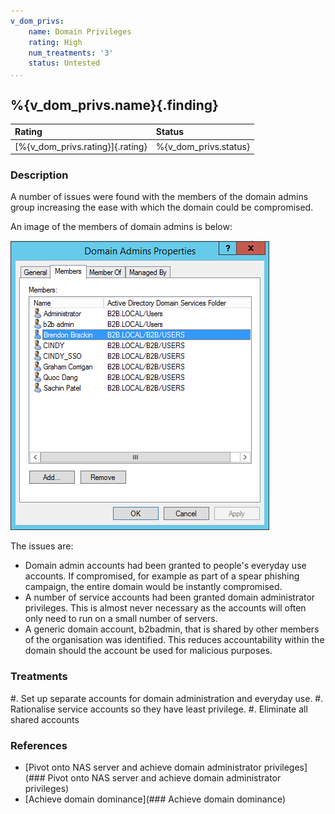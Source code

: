 ```yaml
---
v_dom_privs:
    name: Domain Privileges
    rating: High
    num_treatments: '3'
    status: Untested
...
```


## %{v_dom_privs.name}{.finding}

| Rating                           | Status                |
:----------------------------------|:----------------------|
| [%{v_dom_privs.rating}]{.rating} | %{v_dom_privs.status} | 

### Description

A number of issues were found with the members of the domain admins group increasing the ease with which the domain could be compromised.

An image of the members of domain admins is below:

![domain_administrators.png](images/list_of_domain_admins.png "List of Domain Admins")

The issues are:

* Domain admin accounts had been granted to people's everyday use accounts. If compromised, for example as part of a spear phishing campaign, the entire domain would be instantly compromised.
* A number of service accounts had been granted domain administrator privileges. This is almost never necessary as the accounts will often only need to run on a small number of servers.
* A generic domain account, b2badmin, that is shared by other members of the organisation was identified. This reduces accountability within the domain should the account be used for malicious purposes. 

### Treatments
<div class="treatment">
#. Set up separate accounts for domain administration and everyday use.
#. Rationalise service accounts so they have least privilege.
#. Eliminate all shared accounts
</div>

### References

* [Pivot onto NAS server and achieve domain administrator privileges](### Pivot onto NAS server and achieve domain administrator privileges)
* [Achieve domain dominance](### Achieve domain dominance)
